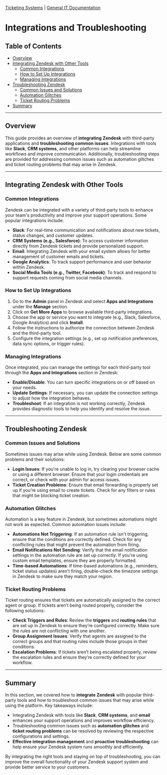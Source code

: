 [Ticketing Systems](../README.md) | [General IT Documentation](/README.md) 
# Integrations and Troubleshooting

## Table of Contents
- [Overview](#overview)
- [Integrating Zendesk with Other Tools](#integrating-zendesk-with-other-tools)
  - [Common Integrations](#common-integrations)
  - [How to Set Up Integrations](#how-to-set-up-integrations)
  - [Managing Integrations](#managing-integrations)
- [Troubleshooting Zendesk](#troubleshooting-zendesk)
  - [Common Issues and Solutions](#common-issues-and-solutions)
  - [Automation Glitches](#automation-glitches)
  - [Ticket Routing Problems](#ticket-routing-problems)
- [Summary](#summary)

---

## Overview

This guide provides an overview of **integrating Zendesk** with third-party applications and **troubleshooting common issues**. Integrations with tools like **Slack**, **CRM systems**, and other platforms can help streamline workflows and improve communication. Additionally, troubleshooting steps are provided for addressing common issues such as automation glitches and ticket routing problems that may arise in Zendesk.

---

## Integrating Zendesk with Other Tools

### Common Integrations

Zendesk can be integrated with a variety of third-party tools to enhance your team's productivity and improve your support operations. Some popular integrations include:

- **Slack**: For real-time communication and notifications about new tickets, status changes, and customer updates.
- **CRM Systems (e.g., Salesforce)**: To access customer information directly from Zendesk tickets and provide personalized support.
- **Email**: Integrating Zendesk with your email system allows for better management of customer emails and tickets.
- **Google Analytics**: To track support performance and user behavior within Zendesk.
- **Social Media Tools (e.g., Twitter, Facebook)**: To track and respond to support requests coming from social media channels.

### How to Set Up Integrations

1. Go to the **Admin** panel in Zendesk and select **Apps and Integrations** under the **Manage** section.
2. Click on **Get More Apps** to browse available third-party integrations.
3. Choose the app or service you want to integrate (e.g., Slack, Salesforce, Google Analytics) and click **Install**.
4. Follow the instructions to authorize the connection between Zendesk and the third-party tool.
5. Configure the integration settings (e.g., set up notification preferences, data sync options, or trigger rules).

### Managing Integrations

Once integrated, you can manage the settings for each third-party tool through the **Apps and Integrations** section in Zendesk:
- **Enable/Disable**: You can turn specific integrations on or off based on your needs.
- **Update Settings**: If necessary, you can update the connection settings to adjust how the integration behaves.
- **Troubleshoot**: If an integration is not working correctly, Zendesk provides diagnostic tools to help you identify and resolve the issue.

---

## Troubleshooting Zendesk

### Common Issues and Solutions

Sometimes issues may arise while using Zendesk. Below are some common problems and their solutions:

- **Login Issues**: If you're unable to log in, try clearing your browser cache or using a different browser. Ensure that your login credentials are correct, or check with your admin for access issues.
- **Ticket Creation Problems**: Ensure that email forwarding is properly set up if you’re using email to create tickets. Check for any filters or rules that might be blocking ticket creation.

### Automation Glitches

Automation is a key feature in Zendesk, but sometimes automations might not work as expected. Common automation issues include:

- **Automations Not Triggering**: If an automation rule isn't triggering, ensure that the conditions are correctly defined. Check for any conflicting rules that might prevent the automation from firing.
- **Email Notifications Not Sending**: Verify that the email notification settings in the automation rule are set up correctly. If you're using custom email templates, ensure they are properly formatted.
- **Time-based Automations**: If time-based automations (e.g., reminders, ticket status updates) aren’t firing, double-check the timezone settings in Zendesk to make sure they match your region.

### Ticket Routing Problems

Ticket routing ensures that tickets are automatically assigned to the correct agent or group. If tickets aren’t being routed properly, consider the following solutions:

- **Check Triggers and Rules**: Review the **triggers** and **routing rules** that are set up in Zendesk to ensure they’re configured correctly. Make sure the rules are not conflicting with one another.
- **Group Assignment Issues**: Verify that agents are assigned to the correct groups and that routing rules include those groups in their conditions.
- **Escalation Problems**: If tickets aren’t being escalated properly, review the escalation rules and ensure they’re correctly defined for your workflow.

---

## Summary

In this section, we covered how to **integrate Zendesk** with popular third-party tools and how to troubleshoot common issues that may arise while using the platform. Key takeaways include:
- Integrating Zendesk with tools like **Slack**, **CRM systems**, and **email** enhances your support operations and improves workflow efficiency.
- Troubleshooting common issues such as **automation glitches** and **ticket routing problems** can be resolved by reviewing the respective configurations and settings.
- **Effective integration management** and **proactive troubleshooting** can help ensure your Zendesk system runs smoothly and efficiently.

By integrating the right tools and staying on top of troubleshooting, you can improve the overall functionality of your Zendesk support system and provide better service to your customers.
